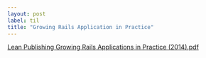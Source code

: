 ```yaml
---
layout: post
label: til
title: "Growing Rails Application in Practice"
---
```


[Lean Publishing Growing Rails Applications in Practice (2014).pdf](https://github.com/namtx/til/files/1443700/Lean.Publishing.Growing.Rails.Applications.in.Practice.2014.pdf)


